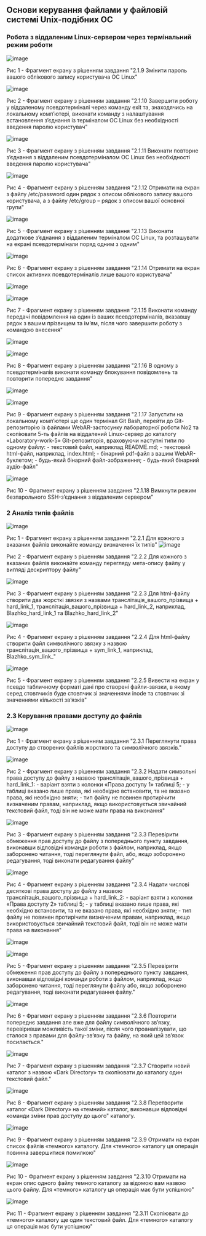 ## Основи керування файлами у файловій системі Unix-подібних ОС

### Робота з віддаленим Linux-сервером через термінальний режим роботи

![image](https://user-images.githubusercontent.com/127946473/232047837-9c84a68b-0fe6-4890-b121-a9aa641f4135.png)

Рис 1 - Фрагмент екрану з рішенням завдання "2.1.9 Змінити пароль вашого облікового запису користувача ОС Linux"

![image](https://user-images.githubusercontent.com/127946473/232050725-a2ae0e21-dc12-42f0-a0f9-1b99f8afbc5d.png)

Рис 2 - Фрагмент екрану з рішенням завдання "2.1.10 Завершити роботу у віддаленому псевдотерміналі через команду exit та, знаходячись на локальному комп’ютері, виконати команду з налаштування встановлення з’єднання із терміналом ОС Linux без необхідності введення паролю користувач"

![image](https://user-images.githubusercontent.com/127946473/232052866-84a9ae0b-beda-4dc1-af39-834c7ffb74ac.png)

Рис 3 - Фрагмент екрану з рішенням завдання "2.1.11 Виконати повторне з’єднання з віддаленим псевдотерміналом ОС Linux без необхідності введення паролю користувача"

![image](https://user-images.githubusercontent.com/127946473/232054387-b0ec891e-9ee7-419f-bede-65d285e8e35d.png)

Рис 4 - Фрагмент екрану з рішенням завдання "2.1.12 Отримати на екран з файлу /etc/password один рядок з описом облікового запису вашого користувача, а з файлу /etc/group – рядок з описом вашої основної групи"

![image](https://user-images.githubusercontent.com/127946473/232059324-f91021f8-91a1-4f8a-bbd0-6c5287425159.png)

Рис 5 - Фрагмент екрану з рішенням завдання "2.1.13 Виконати додаткове з’єднання з віддаленим терміналом ОС Linux, та розташувати на екрані псевдотермінали поряд одним з одним"

![image](https://user-images.githubusercontent.com/127946473/232070375-9b57078d-1b67-47a9-886d-e1875e752bba.png)

Рис 6 - Фрагмент екрану з рішенням завдання "2.1.14 Отримати на екран список активних псевдотерміналів лише вашого користувача"

![image](https://user-images.githubusercontent.com/127946473/232070681-b8570472-bb1b-4066-80a3-969fee9adc4c.png)

![image](https://user-images.githubusercontent.com/127946473/232070894-58cfe069-d3e2-4017-b13c-3b243561ca05.png)

Рис 7 - Фрагмент екрану з рішенням завдання "2.1.15 Виконати команду передачі повідомлення на один із ваших псевдотерміналів, вказавшу рядок з вашим прізвищем та ім’ям, після чого завершити роботу з командою внесення"

![image](https://user-images.githubusercontent.com/127946473/232071754-c65123ff-7ad9-46d3-a0ff-99e3eae269b2.png)

![image](https://user-images.githubusercontent.com/127946473/232072040-9dad0728-404e-454e-b0cb-328fcbca0bf9.png)

Рис 8 - Фрагмент екрану з рішенням завдання "2.1.16 В одному з псевдотерміналів виконати команду блокування повідомлень та повторити попереднє завдання"

![image](https://user-images.githubusercontent.com/127946473/232080574-79646bb7-b429-4596-aa1a-cc7bb89b5f5e.png)

![image](https://user-images.githubusercontent.com/127946473/232080769-a28db0ea-f394-4cc9-8d1d-c7d1810c2029.png)

Рис 9 - Фрагмент екрану з рішенням завдання "2.1.17 Запустити на локальному комп’ютері ще один термінал Git Bash, перейти до Git-репозиторію із файлами WebAR-застосунку лабораторної роботи No2 та скопіювати 5-ть файлів на віддалений Linux-сервер до каталогу «Laboratory-work-5» Git-репозиторія, враховуючи наступні типи по одному файлу: - текстовий файл, наприклад README.md; - текстовий html-файл, наприклад, index.html; - бінарний pdf-файл з вашим WebAR-буклетом; - будь-який бінарний файл-зображення; - будь-який бінарний аудіо-файл"

![image](https://user-images.githubusercontent.com/127946473/232084601-cf3f3c07-3720-4f14-bc8d-4ceeea38f9b6.png)

Рис 10 - Фрагмент екрану з рішенням завдання "2.1.18 Вимкнути режим безпарольного SSH-з’єднання з віддаленим сервером"

### 2 Аналіз типів файлів

![image](https://user-images.githubusercontent.com/127946473/232091565-2474ba56-2325-410c-ba81-2c5927bf0473.png)

Рис 1 - Фрагмент екрану з рішенням завдання "2.2.1 Для кожного з вказаних файлів виконайте команду визначення їх типів"
![image](https://user-images.githubusercontent.com/127946473/232090644-2747325b-0076-46ce-8069-094a92a34b68.png)

Рис 2 - Фрагмент екрану з рішенням завдання "2.2.2 Для кожного з вказаних файлів виконайте команду перегляду мета-опису файлу у вигляді дескриптору файлу"

![image](https://user-images.githubusercontent.com/127946473/232118884-fccb3ed2-ef2d-4bb6-98a3-ff820f3d5675.png)

Рис 3 - Фрагмент екрану з рішенням завдання "2.2.3 Для html-файлу створити два жорсткі звязки з назвами транслітація_вашого_прізвища + hard_link_1, транслітація_вашого_прізвища + hard_link_2, наприклад, Blazhko_hard_link_1 та Blazhko_hard_link_2"

![image](https://user-images.githubusercontent.com/127946473/232119306-5b8a6131-4394-422a-b2ee-57b519624851.png)

Рис 4 - Фрагмент екрану з рішенням завдання "2.2.4 Для html-файлу створити файл символічного звязку з назвою транслітація_вашого_прізвища + sym_link_1, наприклад, Blazhko_sym_link_"

![image](https://user-images.githubusercontent.com/127946473/232119660-1f247160-fb76-482e-8789-945cabe15884.png)

Рис 5 - Фрагмент екрану з рішенням завдання "2.2.5 Вивести на екран у псевдо табличному форматі дані про створені файли-звязки, в якому серед стовпчиків буде стовпчик зі значеннями inode та стовпчик зі значеннями кількості зв’язків"

### 2.3 Керування правами доступу до файлів

![image](https://user-images.githubusercontent.com/127946473/232138866-060b6bae-91a5-4d1b-b66d-5f8fc3eed461.png)

Рис 1 - Фрагмент екрану з рішенням завдання "2.3.1 Переглянути права доступу до створених файлів жорсткого та символічного звязків."

![image](https://user-images.githubusercontent.com/127946473/232138919-cf1d1e85-9ef2-4f47-ae4e-d1e3a397dfb5.png)

Рис 2 - Фрагмент екрану з рішенням завдання "2.3.2 Надати символьні права доступу до файлу з назвою транслітація_вашого_прізвища + hard_link_1: - варіант взяти з колонки «Права доступу 1» таблиці 5; - у таблиці вказано лише права, які необхідно встановити, та не вказано права, які необхідно зняти; - тип файлу не повинен протирічити визначеним правам, наприклад, якщо використовується звичайний текстовий файл, тоді він не може мати права на виконання"

![image](https://user-images.githubusercontent.com/127946473/232138983-620f2dba-e57b-4988-9cd0-e06581519cc1.png)

Рис 3 - Фрагмент екрану з рішенням завдання "2.3.3 Перевірити обмеження прав доступу до файлу з попереднього пункту завдання, виконавши відповідні команди роботи з файлом, наприклад, якщо заборонено читання, тоді переглянути файл, або, якщо зоборонено редагування, тоді виконати редагування файлу"

![image](https://user-images.githubusercontent.com/127946473/232139025-76a6af02-d923-4962-b746-47481c883d7f.png)

Рис 4 - Фрагмент екрану з рішенням завдання "2.3.4 Надати числові десяткові права доступу до файлу з назвою транслітація_вашого_прізвища + hard_link_2: - варіант взяти з колонки «Права доступу 2» таблиці 5; - у таблиці вказано лише права, які необхідно встановити, та не вказано права, які необхідно зняти; - тип файлу не повинен протирічити визначеним правам, наприклад, якщо використовується звичайний текстовий файл, тоді він не може мати права на виконання"

![image](https://user-images.githubusercontent.com/127946473/232139064-98dfc52d-e6c6-4ca3-9d05-fdd267e5474a.png)

![image](https://user-images.githubusercontent.com/127946473/232139086-bad4714a-fb37-4514-8339-af729e803407.png)

Рис 5 - Фрагмент екрану з рішенням завдання "2.3.5 Перевірити обмеження прав доступу до файлу з попереднього пункту завдання, виконавши відповідні команди роботи з файлом, наприклад, якщо заборонено читання, тоді переглянути файлу або, якщо зоборонено редагування, тоді виконати редагування файлу."

![image](https://user-images.githubusercontent.com/127946473/232139146-80b82060-ff12-4ea3-af2d-81e03f87e5f5.png)

Рис 6 - Фрагмент екрану з рішенням завдання "2.3.6 Повторити попереднє завдання але вже для файлу символічного зв’язку, перевіривши можливість такої зміни, після чого проаналізувати, що сталося з правами для файлу-зв’язку та файлу, на який цей зв’язок посилається."

![image](https://user-images.githubusercontent.com/127946473/232139183-f6aebff7-1968-40ee-b93a-d3e8f6298dcf.png)

Рис 7 - Фрагмент екрану з рішенням завдання "2.3.7 Створити новий каталог з назвою «Dark Directory» та скопіювати до каталогу один текстовий файл."

![image](https://user-images.githubusercontent.com/127946473/232139222-f883ab69-95a4-45ae-a878-d29ec8d18006.png)

Рис 8 - Фрагмент екрану з рішенням завдання "2.3.8 Перетворити каталог «Dark Directory» на «темний» каталог, виконавши відповідні команди зміни прав доступу до цього" каталогу.

![image](https://user-images.githubusercontent.com/127946473/232139267-3ae90127-8d8a-4b71-8938-7d65c1c0d5c5.png)

Рис 9 - Фрагмент екрану з рішенням завдання "2.3.9 Отримати на екран список файлів «темного» каталогу. Для «темного» каталогу ця операція повинна завершитися помилкою"

![image](https://user-images.githubusercontent.com/127946473/232139295-17f132cf-cd80-4df4-b744-af8280cfaff6.png)

Рис 10 - Фрагмент екрану з рішенням завдання "2.3.10 Отримати на екран опис одного файлу темного каталогу за відомою вам назвою цього файлу. Для «темного» каталогу ця операція має бути успішною"

![image](https://user-images.githubusercontent.com/127946473/232139353-44226d46-3852-4413-8192-59e35822a2ae.png)

Рис 11 - Фрагмент екрану з рішенням завдання "2.3.11 Скопіювати до «темного» каталогу ще один текстовий файл. Для «темного» каталогу ця операція має бути успішною"
